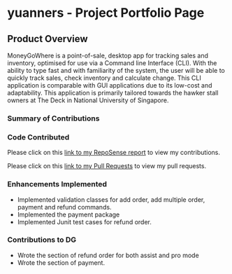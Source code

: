 # yuanners - Project Portfolio Page

## Product Overview
MoneyGoWhere is a point-of-sale, desktop app for tracking sales and inventory, optimised for use via a Command line
Interface (CLI). With the ability to type fast and with familiarity of the system, the user will be able to quickly track
sales, check inventory and calculate change. This CLI application is comparable with GUI applications due to its
low-cost and adaptability. This application is primarily tailored towards the hawker stall owners at The Deck in National University of Singapore.



### Summary of Contributions

### Code Contributed

Please click on this [link to my RepoSense report](https://nus-cs2113-ay2223s2.github.io/tp-dashboard/?search=T09&sort=groupTitle&sortWithin=title&timeframe=commit&mergegroup=&groupSelect=groupByRepos&breakdown=true&checkedFileTypes=docs~functional-code~test-code~other&since=2023-02-17&tabOpen=true&tabType=authorship&tabAuthor=yuanners&tabRepo=AY2223S2-CS2113T-T09-2%2Ftp%5Bmaster%5D&authorshipIsMergeGroup=false&authorshipFileTypes=docs~functional-code~test-code&authorshipIsBinaryFileTypeChecked=false&authorshipIsIgnoredFilesChecked=false) to view my contributions.

Please click on this [link to my Pull Requests](https://github.com/AY2223S2-CS2113T-T09-2/tp/pulls?q=is%3Apr+is%3Aclosed+author%3Ayuanners) to view my pull requests.

### Enhancements Implemented
* Implemented validation classes for add order, add multiple order, payment and refund commands.
* Implemented the payment package
* Implemented Junit test cases for refund order.

### Contributions to DG
* Wrote the section of refund order for both assist and pro mode
* Wrote the section of payment.